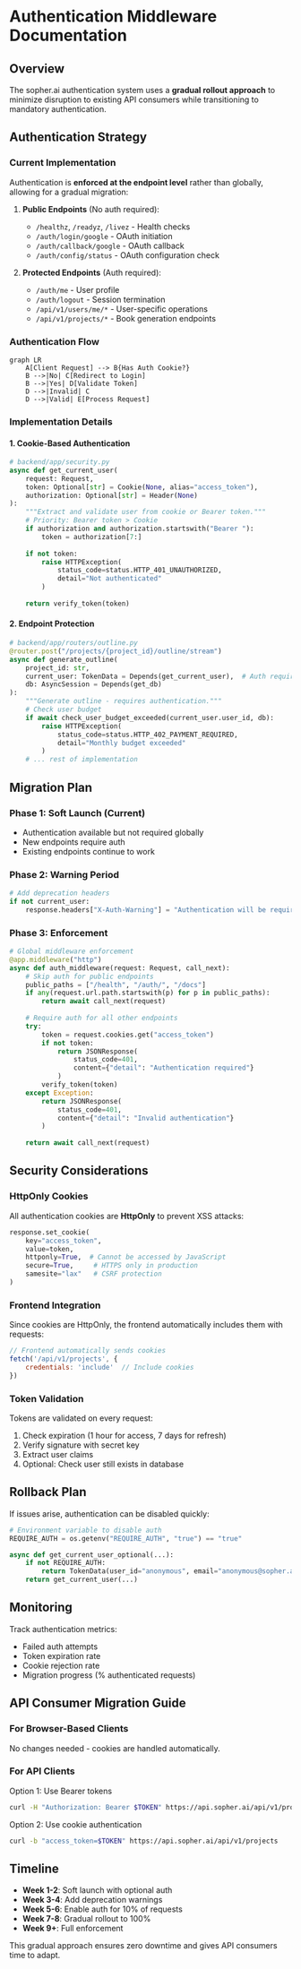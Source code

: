 # Authentication Middleware Documentation

## Overview

The sopher.ai authentication system uses a **gradual rollout approach** to minimize disruption to existing API consumers while transitioning to mandatory authentication.

## Authentication Strategy

### Current Implementation

Authentication is **enforced at the endpoint level** rather than globally, allowing for a gradual migration:

1. **Public Endpoints** (No auth required):
   - `/healthz`, `/readyz`, `/livez` - Health checks
   - `/auth/login/google` - OAuth initiation
   - `/auth/callback/google` - OAuth callback
   - `/auth/config/status` - OAuth configuration check

2. **Protected Endpoints** (Auth required):
   - `/auth/me` - User profile
   - `/auth/logout` - Session termination
   - `/api/v1/users/me/*` - User-specific operations
   - `/api/v1/projects/*` - Book generation endpoints

### Authentication Flow

```mermaid
graph LR
    A[Client Request] --> B{Has Auth Cookie?}
    B -->|No| C[Redirect to Login]
    B -->|Yes| D[Validate Token]
    D -->|Invalid| C
    D -->|Valid| E[Process Request]
```

### Implementation Details

#### 1. Cookie-Based Authentication
```python
# backend/app/security.py
async def get_current_user(
    request: Request,
    token: Optional[str] = Cookie(None, alias="access_token"),
    authorization: Optional[str] = Header(None)
):
    """Extract and validate user from cookie or Bearer token."""
    # Priority: Bearer token > Cookie
    if authorization and authorization.startswith("Bearer "):
        token = authorization[7:]
    
    if not token:
        raise HTTPException(
            status_code=status.HTTP_401_UNAUTHORIZED,
            detail="Not authenticated"
        )
    
    return verify_token(token)
```

#### 2. Endpoint Protection
```python
# backend/app/routers/outline.py
@router.post("/projects/{project_id}/outline/stream")
async def generate_outline(
    project_id: str,
    current_user: TokenData = Depends(get_current_user),  # Auth required
    db: AsyncSession = Depends(get_db)
):
    """Generate outline - requires authentication."""
    # Check user budget
    if await check_user_budget_exceeded(current_user.user_id, db):
        raise HTTPException(
            status_code=status.HTTP_402_PAYMENT_REQUIRED,
            detail="Monthly budget exceeded"
        )
    # ... rest of implementation
```

## Migration Plan

### Phase 1: Soft Launch (Current)
- Authentication available but not required globally
- New endpoints require auth
- Existing endpoints continue to work

### Phase 2: Warning Period
```python
# Add deprecation headers
if not current_user:
    response.headers["X-Auth-Warning"] = "Authentication will be required starting 2025-09-01"
```

### Phase 3: Enforcement
```python
# Global middleware enforcement
@app.middleware("http")
async def auth_middleware(request: Request, call_next):
    # Skip auth for public endpoints
    public_paths = ["/health", "/auth/", "/docs"]
    if any(request.url.path.startswith(p) for p in public_paths):
        return await call_next(request)
    
    # Require auth for all other endpoints
    try:
        token = request.cookies.get("access_token")
        if not token:
            return JSONResponse(
                status_code=401,
                content={"detail": "Authentication required"}
            )
        verify_token(token)
    except Exception:
        return JSONResponse(
            status_code=401,
            content={"detail": "Invalid authentication"}
        )
    
    return await call_next(request)
```

## Security Considerations

### HttpOnly Cookies
All authentication cookies are **HttpOnly** to prevent XSS attacks:
```python
response.set_cookie(
    key="access_token",
    value=token,
    httponly=True,  # Cannot be accessed by JavaScript
    secure=True,     # HTTPS only in production
    samesite="lax"   # CSRF protection
)
```

### Frontend Integration
Since cookies are HttpOnly, the frontend automatically includes them with requests:
```javascript
// Frontend automatically sends cookies
fetch('/api/v1/projects', {
    credentials: 'include'  // Include cookies
})
```

### Token Validation
Tokens are validated on every request:
1. Check expiration (1 hour for access, 7 days for refresh)
2. Verify signature with secret key
3. Extract user claims
4. Optional: Check user still exists in database

## Rollback Plan

If issues arise, authentication can be disabled quickly:

```python
# Environment variable to disable auth
REQUIRE_AUTH = os.getenv("REQUIRE_AUTH", "true") == "true"

async def get_current_user_optional(...):
    if not REQUIRE_AUTH:
        return TokenData(user_id="anonymous", email="anonymous@sopher.ai", role="author")
    return get_current_user(...)
```

## Monitoring

Track authentication metrics:
- Failed auth attempts
- Token expiration rate
- Cookie rejection rate
- Migration progress (% authenticated requests)

## API Consumer Migration Guide

### For Browser-Based Clients
No changes needed - cookies are handled automatically.

### For API Clients
Option 1: Use Bearer tokens
```bash
curl -H "Authorization: Bearer $TOKEN" https://api.sopher.ai/api/v1/projects
```

Option 2: Use cookie authentication
```bash
curl -b "access_token=$TOKEN" https://api.sopher.ai/api/v1/projects
```

## Timeline

- **Week 1-2**: Soft launch with optional auth
- **Week 3-4**: Add deprecation warnings
- **Week 5-6**: Enable auth for 10% of requests
- **Week 7-8**: Gradual rollout to 100%
- **Week 9+**: Full enforcement

This gradual approach ensures zero downtime and gives API consumers time to adapt.